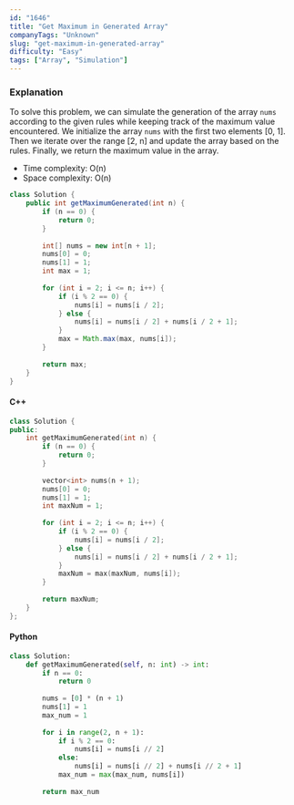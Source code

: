 ```yaml
---
id: "1646"
title: "Get Maximum in Generated Array"
companyTags: "Unknown"
slug: "get-maximum-in-generated-array"
difficulty: "Easy"
tags: ["Array", "Simulation"]
---
```


### Explanation
To solve this problem, we can simulate the generation of the array `nums` according to the given rules while keeping track of the maximum value encountered. We initialize the array `nums` with the first two elements [0, 1]. Then we iterate over the range [2, n] and update the array based on the rules. Finally, we return the maximum value in the array.

- Time complexity: O(n)
- Space complexity: O(n)

```java
class Solution {
    public int getMaximumGenerated(int n) {
        if (n == 0) {
            return 0;
        }
        
        int[] nums = new int[n + 1];
        nums[0] = 0;
        nums[1] = 1;
        int max = 1;
        
        for (int i = 2; i <= n; i++) {
            if (i % 2 == 0) {
                nums[i] = nums[i / 2];
            } else {
                nums[i] = nums[i / 2] + nums[i / 2 + 1];
            }
            max = Math.max(max, nums[i]);
        }
        
        return max;
    }
}
```

#### C++
```cpp
class Solution {
public:
    int getMaximumGenerated(int n) {
        if (n == 0) {
            return 0;
        }
        
        vector<int> nums(n + 1);
        nums[0] = 0;
        nums[1] = 1;
        int maxNum = 1;
        
        for (int i = 2; i <= n; i++) {
            if (i % 2 == 0) {
                nums[i] = nums[i / 2];
            } else {
                nums[i] = nums[i / 2] + nums[i / 2 + 1];
            }
            maxNum = max(maxNum, nums[i]);
        }
        
        return maxNum;
    }
};
```

#### Python
```python
class Solution:
    def getMaximumGenerated(self, n: int) -> int:
        if n == 0:
            return 0
        
        nums = [0] * (n + 1)
        nums[1] = 1
        max_num = 1
        
        for i in range(2, n + 1):
            if i % 2 == 0:
                nums[i] = nums[i // 2]
            else:
                nums[i] = nums[i // 2] + nums[i // 2 + 1]
            max_num = max(max_num, nums[i])
        
        return max_num
```